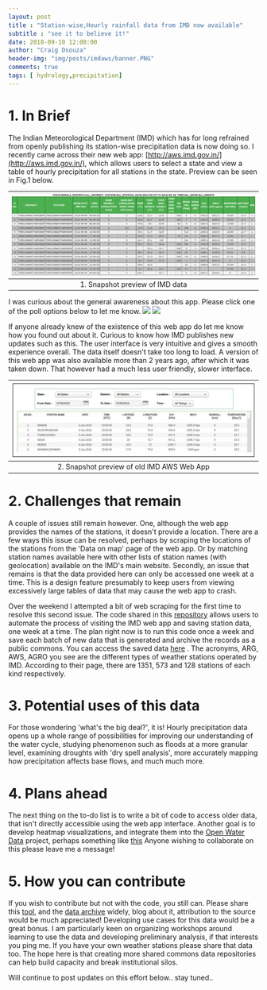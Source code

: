 ```yaml
---
layout: post
title : "Station-wise,Hourly rainfall data from IMD now available"
subtitle : "see it to believe it!"
date: 2018-09-10 12:00:00
author: "Craig Dsouza"
header-img: "img/posts/imdaws/banner.PNG"
comments: true
tags: [ hydrology,precipitation]
---
```


# 1. In Brief
The Indian Meteorological Department (IMD) which has for long refrained from openly publishing its station-wise precipitation data is now doing so.
I recently came across their new web app: [http://aws.imd.gov.in/](http://aws.imd.gov.in/), which allows users to select a state and view a
table of hourly precipitation for all stations in the state. Preview can be seen in Fig.1 below.  

|![Preview of IMD AWS Web App](/img/posts/imdaws/data-preview.PNG)|
|:--:|
| 1. Snapshot preview of IMD data |

I was curious about the general awareness about this app. Please click one of the poll options below to let me know.
[![](https://api.gh-polls.com/poll/01CQ3QM0RNSVDXQEQJEAY364NG/I%20knew%20about%20the%20IMD%20AWS%20Web%20App)](https://api.gh-polls.com/poll/01CQ3QM0RNSVDXQEQJEAY364NG/I%20knew%20about%20the%20IMD%20AWS%20Web%20App/vote)
[![](https://api.gh-polls.com/poll/01CQ3QM0RNSVDXQEQJEAY364NG/I%20did%20not%20know%20about%20it)](https://api.gh-polls.com/poll/01CQ3QM0RNSVDXQEQJEAY364NG/I%20did%20not%20know%20about%20it/vote)

If anyone already knew of the existence of this web app do let me know how you found out about it. Curious to know how IMD publishes new updates such as this.
The user interface is very intuitive and gives a smooth experience overall. The data itself doesn't take too long to load. A version of this
web app was also available more than 2 years ago, after which it was taken down. That however had a much less user friendly, slower interface.

|![Preview of Old IMD AWS Web App](/img/posts/imdaws/old-imdaws.png)|
|:--:|
| 2. Snapshot preview of old IMD AWS Web App |

# 2. Challenges that remain
A couple of issues still remain however. One, although the web app provides the names of the stations, it doesn't provide a location. There are a few
ways this issue can be resolved, perhaps by scraping the locations of the stations from the 'Data on map' page of the web app. Or by matching station names
available here with other lists of station names (with geolocation) available on the IMD's main website. Secondly, an issue that remains is that the data 
provided here can only be accessed one week at a time. This is a design feature presumably to keep users from viewing excessively large tables of data that
may cause the web app to crash. 

Over the weekend I attempted a bit of web scraping for the first time to resolve this second issue. The code shared in this 
[repository](https://github.com/craigdsouza/getRainfallData) allows users to automate the process of visiting the IMD web app and saving station data, 
one week at a time. The plan right now is to run this code once a week and save each batch of new data that is generated and archive the records as a public 
commons. You can access the saved data [here](https://github.com/craigdsouza/getRainfallData/tree/master/data) . The acronyms, ARG, AWS, AGRO you see are 
the different types of weather stations operated by IMD. According to their page, there are 1351, 573 and 128 stations of each kind respectively.

# 3. Potential uses of this data
For those wondering 'what's the big deal?', it is! Hourly precipitation data opens up a whole range of possibilities for improving our understanding of the water
cycle, studying phenomenon such as floods at a more granular level, examining droughts with 'dry spell analysis', more accurately mapping how precipitation affects
base flows, and much much more.

# 4. Plans ahead
The next thing on the to-do list is to write a bit of code to access older data, that isn't directly accessible using the web app interface. Another goal is to
develop heatmap visualizations, and integrate them into the [Open Water Data](http://water-data-web-app.appspot.com/) project, perhaps something like 
[this](https://www.patrick-wied.at/static/heatmapjs/) Anyone wishing to collaborate on this please leave me a message! 

# 5. How you can contribute
If you wish to contribute but not with the code, you still can. Please share this [tool](http://aws.imd.gov.in/), and the [data archive](https://github.com/craigdsouza/getRainfallData/tree/master/data)
widely, blog about it, attribution to the source would be much appreciated! Developing use cases for this data would be a great bonus. I am particularly keen on organizing 
workshops around learning to use the data and developing preliminary analysis, if that interests you ping me. If you have your own weather stations please share that data too. 
The hope here is that creating more shared commons data repositories can help build capacity and break institutional silos.

Will continue to post updates on this effort below.. stay tuned..


